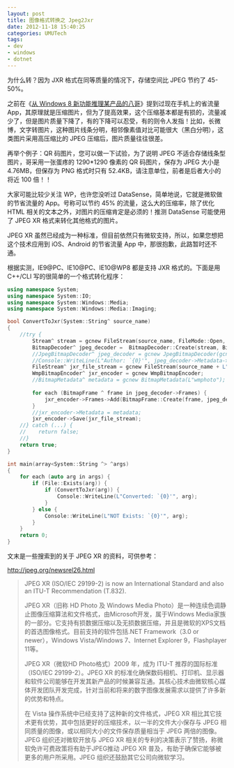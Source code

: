 ```yaml
---
layout: post
title: 图像格式转换之 Jpeg2Jxr
date: 2012-11-18 15:40:25
categories: UMUTech
tags:
- dev
- windows
- dotnet
---
```

为什么转？因为 JXR 格式在同等质量的情况下，存储空间比 JPEG 节约了 45-50%。

之前在《[从 Windows 8 新功能推理某产品的八哥](/2012/10/13/umutech-mato-orientation-bug/)》提到过现在手机上的省流量 App，其原理就是压缩图片，但为了提高效果，这个压缩基本都是有损的，流量减少了，但是图片质量下降了，有的下降可以忍受，有的则令人发指！比如，长微博，文字转图片，这种图片线条分明，相邻像素值对比可能很大（黑白分明），这类图片采用高压缩比的 JPEG 压缩后，图片质量往往很差。

再举个例子：QR 码图片，您可以做一下试验，为了说明 JPEG 不适合存储线条型图片，哥采用一张蛋疼的 1290*1290 像素的 QR 码图片，保存为 JPEG 大小是 4.76MB，但保存为 PNG 格式时只有 52.4KB，请注意单位，前者是后者大小的将近 100 倍！！

大家可能比较少关注 WP，也许您没听过 DataSense，简单地说，它就是微软做的节省流量的 App。号称可以节约 45% 的流量，这么大的压缩率，除了优化 HTML 相关的文本之外，对图片的压缩肯定是必须的！推测 DataSense 可能使用了 JPEG XR 格式来转化其他格式的图片。

JPEG XR 虽然已经成为一种标准，但目前依然只有微软支持，所以，如果您想把这个技术应用到 iOS、Android 的节省流量 App 中，那很抱歉，此路暂时还不通。

根据实测，IE9@PC、IE10@PC、IE10@WP8 都是支持 JXR 格式的。下面是用 C++/CLI 写的很简单的一个格式转化程序：

```cpp
using namespace System;
using namespace System::IO;
using namespace System::Windows::Media;
using namespace System::Windows::Media::Imaging;

bool ConvertToJxr(System::String^ source_name)
{
    //try {
        Stream^ stream = gcnew FileStream(source_name, FileMode::Open, FileAccess::Read, FileShare::Read);
        BitmapDecoder^ jpeg_decoder =  BitmapDecoder::Create(stream, BitmapCreateOptions::PreservePixelFormat, BitmapCacheOption::None);
        //JpegBitmapDecoder^ jpeg_decoder = gcnew JpegBitmapDecoder(gcnew Uri(source_name, UriKind::RelativeOrAbsolute), BitmapCreateOptions::PreservePixelFormat, BitmapCacheOption::None);
        //Console::WriteLine(L"Author: `{0}'", jpeg_decoder->Metadata->Title);
        FileStream^ jxr_file_stream = gcnew FileStream(source_name + L".jxr", FileMode::Create);
        WmpBitmapEncoder^ jxr_encoder = gcnew WmpBitmapEncoder;
        //BitmapMetadata^ metadata = gcnew BitmapMetadata(L"wmphoto");
        
        for each (BitmapFrame ^ frame in jpeg_decoder->Frames) {
            jxr_encoder->Frames->Add(BitmapFrame::Create(frame, jpeg_decoder->Thumbnail, (BitmapMetadata^)frame->Metadata, jpeg_decoder->ColorContexts));
        }
        //jxr_encoder->Metadata = metadata;
        jxr_encoder->Save(jxr_file_stream);
    //} catch (...) {
    //    return false;
    //}
    return true;
}

int main(array<System::String ^> ^args)
{
    for each (auto arg in args) {
        if (File::Exists(arg)) {
            if (ConvertToJxr(arg)) {
                Console::WriteLine(L"Converted: `{0}'", arg);
            }
        } else {
            Console::WriteLine(L"NOT Exists: `{0}'", arg);
        }
    }
    return 0;
}
```

文末是一些搜索到的关于 JPEG XR 的资料，可供参考： 

<http://jpeg.org/newsrel26.html>

> JPEG XR (ISO/IEC 29199-2) is now an International Standard and also an ITU-T Recommendation (T.832).
>
> JPEG XR（旧称 HD Photo 及 Windows Media Photo）是一种连续色调静止图像压缩算法和文件格式，由Microsoft开发，属于Windows Media家族的一部分。它支持有损数据压缩以及无损数据压缩，并且是微软的XPS文档的首选图像格式。目前支持的软件包括.NET Framework（3.0 or newer），Windows Vista/Windows 7、Internet Explorer 9，Flashplayer 11等。
>
> JPEG XR（微软HD Photo格式）2009 年，成为 ITU-T 推荐的国际标准（ISO/IEC 29199-2）。JPEG XR 的标准化确保数码相机、打印机、显示器和软件公司能够在开发其新产品的时候兼容互通。其核心技术由微软核心媒体开发团队开发完成，针对当前和将来的数字图像发展需求以提供了许多新的优势和特点。
>
> 在 Vista 操作系统中已经支持了这种新的文件格式，JPEG XR 相比其它技术更有优势，其中包括更好的压缩技术，以一半的文件大小保存与 JPEG 相同质量的图像，或以相同大小的文件保存质量相当于 JPEG 两倍的图像。JPEG 组织还对微软开放与 JPEG XR 相关的专利的决策表示了赞扬，称微软免许可费政策将有助于JPEG推动 JPEG XR 普及，有助于确保它能够被更多的用户所采用。JPEG 组织还鼓励其它公司向微软学习。
